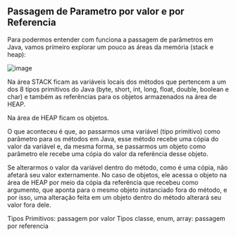 ## Passagem de Parametro por valor e por Referencia 

Para podermos entender com funciona a passagem de parâmetros em Java, vamos primeiro explorar um pouco as áreas da memória (stack e heap):

![image](https://user-images.githubusercontent.com/52088444/152445374-52049c66-57a6-448e-95ec-e72d732f0057.png)

Na área STACK ficam as variáveis locais dos métodos que pertencem a um dos 8 tipos primitivos do Java (byte, short, int, long, float, double, boolean e char) e também as referências para os objetos armazenados na área de HEAP.

Na área de HEAP ficam os objetos.

O que aconteceu é que, ao passarmos uma variável (tipo primitivo) como parâmetro para os métodos em Java, esse método recebe uma cópia do valor da variável e, da mesma forma, se passarmos um objeto como parâmetro ele recebe uma cópia do valor da referência desse objeto.

Se alterarmos o valor da variável dentro do método, como é uma cópia, não afetará seu valor externamente. No caso de objetos, ele acessa o objeto na área de HEAP por meio da cópia da referência que recebeu como argumento, que aponta para o mesmo objeto instanciado fora do método, e por isso, uma alteração feita em um objeto dentro do método alterará seu valor fora dele.

Tipos Primitivos: passagem por valor
Tipos classe, enum, array: passagem por referencia